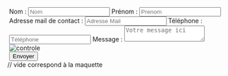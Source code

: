 <form method="post" class="Contact">
	<div class="row" style="margin-left:0px!important">
        <div class="col-lg-7  col-sm-7 col-md-7" style="margin-left:4px!important">
            <label for="nom" class="labelform ">Nom :</label>
		    <input type="text" placeholder="Nom" id="nom" class="inputform" >
		    <label for="prenom" class="labelform">Prénom :</label>  
		    <input type="text" placeholder="Prenom" id="prenom" class="inputform">
		    <label for="mail" class="labelform">Adresse mail de contact :</label>
		    <input type="mail" placeholder="Adresse Mail" id="mail" class="inputform">
		    <label for="numero" class="labelform">Téléphone :</label>
		    <input type="text" placeholder="Téléphone" id="numero" class="inputform">
		    <label for="message" class="labelform">Message :</label>
		    <textarea id="message" placeholder="Votre message ici" class="textform"></textarea>
		    <img src="[!Domaine!]/Skins/Vetoccitan1/Images/recaptacha.jpg" class="img-responsive" alt="controle" title="controle" /><br>
		    <button type="submit">Envoyer</button>
        </div>
        <div class="col-lg-5 col-sm-5 col-md-5">
        // vide correspond à la maquette
        </div>
	</div>
</form>


